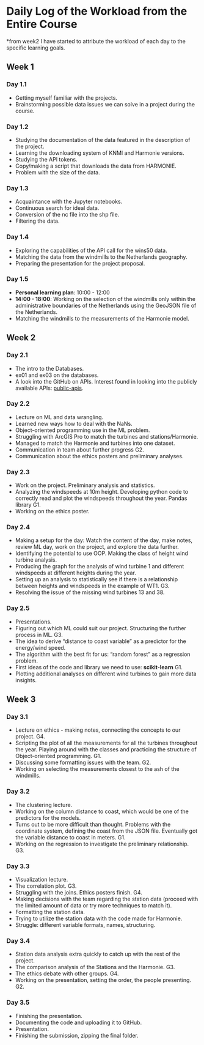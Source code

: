 # Daily Log of the Workload from the Entire Course

*from week2 I have started to attribute the workload of each day to the specific learning goals.

## Week 1

### Day 1.1
- Getting myself familiar with the projects.
- Brainstorming possible data issues we can solve in a project during the course.

### Day 1.2
- Studying the documentation of the data featured in the description of the project.
- Learning the downloading system of KNMI and Harmonie versions.
- Studying the API tokens.
- Copy/making a script that downloads the data from HARMONIE.
- Problem with the size of the data.

### Day 1.3
- Acquaintance with the Jupyter notebooks.
- Continuous search for ideal data.
- Conversion of the nc file into the shp file.
- Filtering the data.

### Day 1.4
- Exploring the capabilities of the API call for the wins50 data.
- Matching the data from the windmills to the Netherlands geography.
- Preparing the presentation for the project proposal.

### Day 1.5
- **Personal learning plan**: 10:00 - 12:00
- **14:00 - 18:00**: Working on the selection of the windmills only within the administrative boundaries of the Netherlands using the GeoJSON file of the Netherlands. 
- Matching the windmills to the measurements of the Harmonie model.

## Week 2

### Day 2.1
- The intro to the Databases.
- ex01 and ex03 on the databases.
- A look into the GitHub on APIs. Interest found in looking into the publicly available APIs: [public-apis](https://github.com/public-apis/public-apis).

### Day 2.2
- Lecture on ML and data wrangling.
- Learned new ways how to deal with the NaNs.
- Object-oriented programming use in the ML problem.
- Struggling with ArcGIS Pro to match the turbines and stations/Harmonie.
- Managed to match the Harmonie and turbines into one dataset.
- Communication in team about further progress G2.
- Communication about the ethics posters and preliminary analyses.

### Day 2.3
- Work on the project. Preliminary analysis and statistics.
- Analyzing the windspeeds at 10m height. Developing python code to correctly read and plot the windspeeds throughout the year. Pandas library G1.
- Working on the ethics poster.

### Day 2.4
- Making a setup for the day: Watch the content of the day, make notes, review ML day, work on the project, and explore the data further.
- Identifying the potential to use OOP. Making the class of height wind turbine analysis.
- Producing the graph for the analysis of wind turbine 1 and different windspeeds at different heights during the year.
- Setting up an analysis to statistically see if there is a relationship between heights and windspeeds in the example of WT1. G3.
- Resolving the issue of the missing wind turbines 13 and 38.

### Day 2.5
- Presentations.
- Figuring out which ML could suit our project. Structuring the further process in ML. G3.
- The idea to derive “distance to coast variable” as a predictor for the energy/wind speed.
- The algorithm with the best fit for us: “random forest” as a regression problem.
- First ideas of the code and library we need to use: **scikit-learn** G1.
- Plotting additional analyses on different wind turbines to gain more data insights.

## Week 3

### Day 3.1
- Lecture on ethics - making notes, connecting the concepts to our project. G4.
- Scripting the plot of all the measurements for all the turbines throughout the year. Playing around with the classes and practicing the structure of Object-oriented programming. G1.
- Discussing some formatting issues with the team. G2.
- Working on selecting the measurements closest to the ash of the windmills.

### Day 3.2
- The clustering lecture.
- Working on the column distance to coast, which would be one of the predictors for the models.
- Turns out to be more difficult than thought. Problems with the coordinate system, defining the coast from the JSON file. Eventually got the variable distance to coast in meters. G1.
- Working on the regression to investigate the preliminary relationship. G3.

### Day 3.3
- Visualization lecture.
- The correlation plot. G3.
- Struggling with the joins. Ethics posters finish. G4.
- Making decisions with the team regarding the station data (proceed with the limited amount of data or try more techniques to match it).
- Formatting the station data.
- Trying to utilize the station data with the code made for Harmonie.
- Struggle: different variable formats, names, structuring.

### Day 3.4
- Station data analysis extra quickly to catch up with the rest of the project.
- The comparison analysis of the Stations and the Harmonie. G3.
- The ethics debate with other groups. G4.
- Working on the presentation, setting the order, the people presenting. G2.

### Day 3.5
- Finishing the presentation.
- Documenting the code and uploading it to GitHub.
- Presentation.
- Finishing the submission, zipping the final folder.
